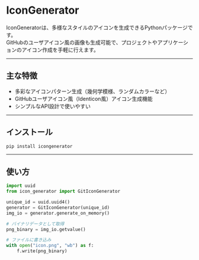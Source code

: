 # IconGenerator

IconGeneratorは、多様なスタイルのアイコンを生成できるPythonパッケージです。  
GitHubのユーザアイコン風の画像も生成可能で、プロジェクトやアプリケーションのアイコン作成を手軽に行えます。

---

## 主な特徴

- 多彩なアイコンパターン生成（幾何学模様、ランダムカラーなど）  
- GitHubユーザアイコン風（Identicon風）アイコン生成機能  
- シンプルなAPI設計で使いやすい

---

## インストール

```bash
pip install icongenerator
```

---

## 使い方

```python
import uuid
from icon_generator import GitIconGenerator

unique_id = uuid.uuid4()
generator = GitIconGenerator(unique_id)
img_io = generator.generate_on_memory()

# バイナリデータとして取得
png_binary = img_io.getvalue()

# ファイルに書き込み
with open("icon.png", "wb") as f:
    f.write(png_binary)

```
